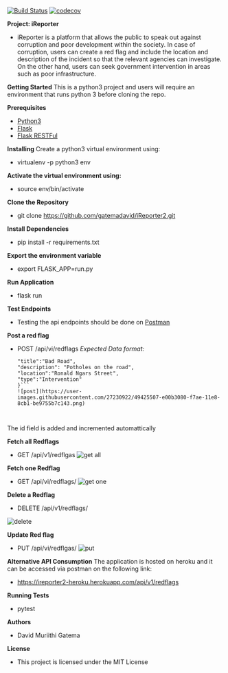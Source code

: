 [![Build Status](https://travis-ci.com/gatemadavid/iReporter2.svg?branch=develop)](https://travis-ci.com/gatemadavid/iReporter2) [![codecov](https://codecov.io/gh/gatemadavid/iReporter2/branch/develop/graph/badge.svg)](https://codecov.io/gh/gatemadavid/iReporter2)

**Project: iReporter**

- iReporter is a platform that allows the public to speak out against corruption and poor development within the society. In case of corruption, users can create a red flag and include the location and description of the incident so that the relevant agencies can investigate. On the other hand, users can seek government intervention in areas such as poor infrastructure.

**Getting Started**
This is a python3 project and users will require an environment that runs python 3 before cloning the repo.

**Prerequisites**

- [Python3](https://www.python.org/download/releases/3.0/)
- [Flask](http://flask.pocoo.org/)
- [Flask RESTFul](https://flask-restful.readthedocs.io/en/latest/)

**Installing**
Create a python3 virtual environment using:

- virtualenv -p python3 env

**Activate the virtual environment using:**

- source env/bin/activate

**Clone the Repository**

- git clone https://github.com/gatemadavid/iReporter2.git

**Install Dependencies**

- pip install -r requirements.txt

**Export the environment variable**

- export FLASK_APP=run.py

**Run Application**

- flask run

**Test Endpoints**

- Testing the api endpoints should be done on [Postman](https://www.getpostman.com/)

**Post a red flag**

- POST /api/vi/redflags
  _Expected Data format:_

  ```{
  "title":"Bad Road",
  "description": "Potholes on the road",
  "location":"Ronald Ngars Street",
  "type":"Intervention"
  }```
  ![post](https://user-images.githubusercontent.com/27230922/49425507-e00b3080-f7ae-11e8-8cb1-be9755b7c143.png)

  

The id field is added and incremented automattically

**Fetch all Redflags**

- GET /api/v1/redflgas
  ![get all](https://user-images.githubusercontent.com/27230922/49426053-65431500-f7b0-11e8-92c2-1ff211e8fc31.png)

**Fetch one Redflag**

- GET /api/vi/redflags/<id>
  ![get one](https://user-images.githubusercontent.com/27230922/49426088-83107a00-f7b0-11e8-95f1-63b8384de316.png)

**Delete a Redflag**

- DELETE /api/v1/redflags/<id>

![delete](https://user-images.githubusercontent.com/27230922/49426392-80625480-f7b1-11e8-81a6-a1ede1453818.png)

**Update Red flag**

- PUT /api/vi/redflgas/<id>
  ![put](https://user-images.githubusercontent.com/27230922/49426254-16e24600-f7b1-11e8-9a02-b209da3ce7ed.png)

**Alternative API Consumption**
The application is hosted on heroku and it can be accessed via postman on the following link:

- https://ireporter2-heroku.herokuapp.com/api/v1/redflags

**Running Tests**

- pytest

**Authors**

- David Muriithi Gatema

**License**

- This project is licensed under the MIT License
